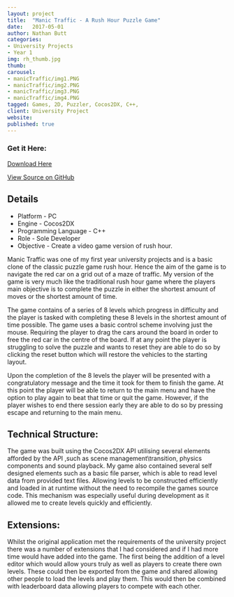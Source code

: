 ```yaml
---
layout: project
title:  "Manic Traffic - A Rush Hour Puzzle Game"
date:   2017-05-01
author: Nathan Butt
categories:
- University Projects
- Year 1
img: rh_thumb.jpg
thumb:
carousel:
- manicTraffic/img1.PNG
- manicTraffic/img2.PNG
- manicTraffic/img3.PNG
- manicTraffic/img4.PNG
tagged: Games, 2D, Puzzler, Cocos2DX, C++,
client: University Project
website:
published: true
---
```

<script async defer src="https://buttons.github.io/buttons.js"></script>

### Get it Here:

<p>
<a href="/assets/content/ManicTraffic.zip">Download Here</a>
</p>

<p>
<a class="github-button" href="https://github.com/n86-64/ESDAssignment3-ManicTraffic/" data-size="large" aria-label="Download DudleyHK/CyberGameCafe on GitHub">View Source on GitHub</a>
</p>

## Details
- Platform - PC
- Engine - Cocos2DX
- Programming Language - C++
- Role - Sole Developer
- Objective - Create a video game version of rush hour.

Manic Traffic was one of my first year university projects and is a basic clone of the classic puzzle game rush hour. Hence the aim of the game is to navigate the red car on a grid out of a maze of traffic. My version of the game is very much like the traditional rush hour game where the players main objective is to complete the puzzle in either the shortest amount of moves or the shortest amount of time.

The game contains of a series of 8 levels which progress in difficulty and the player is tasked with completing these 8 levels in the shortest amount of time possible.  The game uses a basic control scheme involving just the mouse. Requiring the player to drag the cars around the board in order to free the red car in the centre of the board. If at any point the player is struggling to solve the puzzle and wants to reset they are able to do so by clicking the reset button which will restore the vehicles to the starting layout.

Upon the completion of the 8 levels the player will be presented with a congratulatory message and the time it took for them to finish the game. At this point the player will be able to return to the main menu and have the option to play again to beat that time or quit the game. However, if the player wishes to end there session early they are able to do so by pressing escape and returning to the main menu.

## Technical Structure:
The game was built using the Cocos2DX API utilising several elements afforded by the API ,such as scene management\transition, physics components and sound playback. My game also contained several self designed elements such as a basic file parser, which is able to read level data from provided text files. Allowing levels to be constructed efficiently and loaded in at runtime without the need to recompile the games source code. This mechanism was especially useful during development as it allowed me to create levels quickly and efficiently.

## Extensions:
Whilst the original application met the requirements of the university project there was a number of extensions that I had considered and if I had more time would have added into the game. The first being the addition of a level editor which would allow yours truly as well as players to create there own levels. These could then be exported from the game and shared allowing other people to load the levels and play them. This would then be combined with leaderboard data allowing players to compete with each other.
